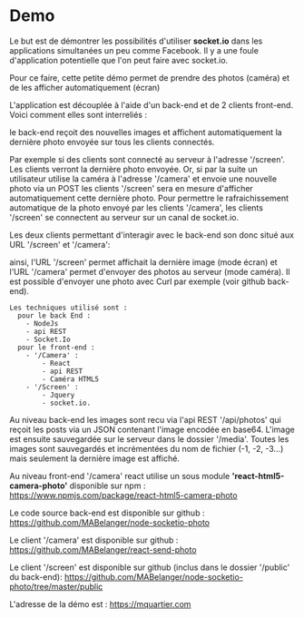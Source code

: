 # Demo
Le but est de démontrer les possibilités d'utiliser **socket.io** dans les applications simultanées un peu comme Facebook. Il y a une foule d'application potentielle que l'on peut faire avec socket.io.

Pour ce faire, cette petite démo permet de prendre des photos (caméra) et de les afficher automatiquement (écran)

L'application est découplée à l'aide d'un back-end et de 2 clients front-end. Voici comment elles sont interreliés :

le back-end reçoit des nouvelles images et affichent automatiquement la dernière photo envoyée sur tous les clients connectés.

Par exemple si des clients sont connecté au serveur à l'adresse '/screen'. Les clients verront la dernière photo envoyée. Or, si par la suite un utilisateur utilise la caméra à l'adresse '/camera' et envoie une nouvelle photo via un POST les clients '/screen' sera en mesure d'afficher automatiquement cette dernière photo. Pour permettre le rafraichissement automatique de la photo envoyé par les clients '/camera', les clients '/screen' se connectent au serveur sur un canal de socket.io.

Les deux clients permettant d'interagir avec le back-end son donc situé aux URL '/screen' et '/camera':

ainsi, l'URL '/screen' permet affichait la dernière image (mode écran) et l'URL '/camera' permet d'envoyer des photos au serveur (mode caméra). Il est possible d'envoyer une photo avec Curl par exemple (voir github back-end).

```
Les techniques utilisé sont :
  pour le back End :
    - NodeJs
    - api REST
    - Socket.Io
  pour le front-end :
    - '/Camera' :
        - React
        - api REST
        - Caméra HTML5
    - '/Screen' :
        - Jquery
        - socket.io.
```

Au niveau back-end les images sont recu via l'api REST '/api/photos' qui reçoit les posts via un JSON contenant l'image encodée en base64. L'image est ensuite sauvegardée sur le serveur dans le dossier '/media'. Toutes les images sont sauvegardés et incrémentées du nom de fichier (-1, -2, -3...) mais seulement la dernière image est affiché.


Au niveau front-end '/camera' react utilise un sous module **'react-html5-camera-photo'** disponible sur npm :
https://www.npmjs.com/package/react-html5-camera-photo

Le code source back-end est disponible sur github :
https://github.com/MABelanger/node-socketio-photo

Le client '/camera' est disponible sur github :
https://github.com/MABelanger/react-send-photo

Le client '/screen' est disponible sur github (inclus dans le dossier '/public' du back-end):
https://github.com/MABelanger/node-socketio-photo/tree/master/public

L'adresse de la démo est : https://mquartier.com
